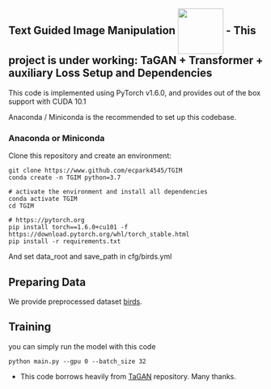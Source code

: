 Text Guided Image Manipulation  <img src="https://pytorch.org/assets/images/logo-dark.svg" width = "90" align=center />
    - This project is under working: TaGAN + Transformer + auxiliary Loss
Setup and Dependencies
----------------------

This code is implemented using PyTorch v1.6.0, and provides out of the box support with CUDA 10.1

Anaconda / Miniconda is the recommended to set up this codebase.

### Anaconda or Miniconda

Clone this repository and create an environment:

```shell
git clone https://www.github.com/ecpark4545/TGIM
conda create -n TGIM python=3.7

# activate the environment and install all dependencies
conda activate TGIM
cd TGIM

# https://pytorch.org
pip install torch==1.6.0+cu101 -f https://download.pytorch.org/whl/torch_stable.html
pip install -r requirements.txt
```

And set data_root and save_path in cfg/birds.yml

Preparing Data
-------------
We provide preprocessed dataset [birds](https://drive.google.com/file/d/1QLFpsHGbVN-sU2bFXn7Au1uGmLrhatkq/view?usp=sharing). 


Training
-------------
you can simply run the model with this code
```shell
python main.py --gpu 0 --batch_size 32
```
 
- This code borrows heavily from [TaGAN](https://github.com/woozzu/tagan) repository. Many thanks.
